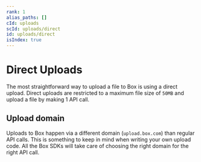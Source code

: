 ```yaml
---
rank: 1
alias_paths: []
cId: uploads
scId: uploads/direct
id: uploads/direct
isIndex: true
---
```

# Direct Uploads

The most straightforward way to upload a file to Box is using a direct upload.
Direct uploads are restricted to a maximum file size of `50MB` and upload a file
by making 1 API call.

## Upload domain

Uploads to Box happen via a different domain (`upload.box.com`) than regular API
calls. This is something to keep in mind when writing your own upload code. All
the Box SDKs will take care of choosing the right domain for the right API call.

